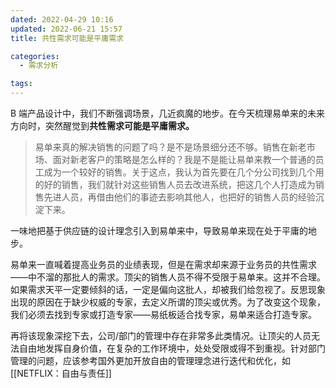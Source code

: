 ```yaml
---
dated: 2022-04-29 10:16
updated: 2022-06-21 15:57
title: 共性需求可能是平庸需求

categories:
  - 需求分析

tags:
---
```


B 端产品设计中，我们不断强调场景，几近疯魔的地步。在今天梳理易单来的未来方向时，突然醒觉到**共性需求可能是平庸需求。**

> 易单来真的解决销售的问题了吗？是不是场景细分还不够。销售在新老市场、面对新老客户的策略是怎么样的？我是不是能让易单来教一个普通的员工成为一个较好的销售。关于这点，我认为首先要在几个分公司找到几个用的好的销售，我们就针对这些销售人员去改进系统，把这几个人打造成为销售先进人员，再借由他们的事迹去影响其他人，也把好的销售人员的经验沉淀下来。

一味地把基于供应链的设计理念引入到易单来中，导致易单来现在处于平庸的地步。

易单来一直喊着提高业务员的业绩表现，但是在需求却来源于业务员的共性需求——中不溜的那批人的需求。顶尖的销售人员不得不受限于易单来。这并不合理。如果需求天平一定要倾斜的话，一定是偏向这批人，却被我们给忽视了。反思现象出现的原因在于缺少权威的专家，去定义所谓的顶尖或优秀。为了改变这个现象，我们必须去找到专家或打造专家——易纸板适合找专家，易单来适合打造专家。

再将该现象深挖下去，公司/部门的管理中存在非常多此类情况。让顶尖的人员无法自由地发挥自身价值，在复杂的工作环境中，处处受限或得不到重视。针对部门管理的问题，应该参考国外更加开放自由的管理理念进行迭代和优化，如 [[NETFLIX：自由与责任]]
